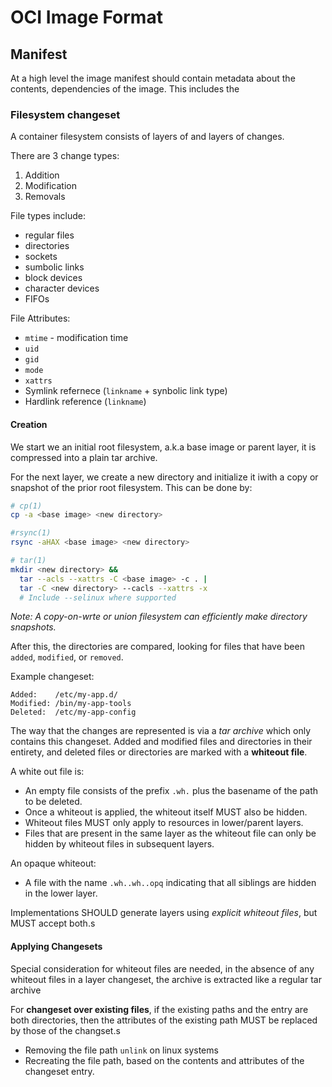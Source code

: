 # OCI Image Format
## Manifest
At a high level the image manifest should contain metadata about the contents, dependencies of the image.
This includes the


### Filesystem changeset
A container filesystem consists of layers of and layers of changes.

There are 3 change types:
1. Addition
1. Modification
1. Removals

File types include:
- regular files
- directories
- sockets
- sumbolic links
- block devices
- character devices
- FIFOs

File Attributes:
- `mtime` - modification time
- `uid`
- `gid`
- `mode`
- `xattrs`
- Symlink refernece (`linkname` + synbolic link type)
- Hardlink reference (`linkname`)

#### Creation
We start we an initial root filesystem, a.k.a base image or parent layer, it is compressed into a plain tar archive.

For the next layer, we create a new directory and initialize it iwith a copy or snapshot of the prior root filesystem. This can be done by:

```bash
# cp(1)
cp -a <base image> <new directory>

#rsync(1)
rsync -aHAX <base image> <new directory>

# tar(1)
mkdir <new directory> &&
  tar --acls --xattrs -C <base image> -c . |
  tar -C <new directory> --cacls --xattrs -x
  # Include --selinux where supported
```

*Note: A copy-on-wrte or union filesystem can efficiently make directory snapshots.*

After this, the directories are compared, looking for files that have been `added`, `modified`, or `removed`.

Example changeset:

```
Added:    /etc/my-app.d/
Modified: /bin/my-app-tools
Deleted:  /etc/my-app-config
```

The way that the changes are represented is via a *tar archive* which only contains this changeset. Added and modified files and directories in their entirety, and deleted files or directories are marked with a **whiteout file**.

A white out file is:
- An empty file consists of the prefix `.wh.` plus the basename of the path to be deleted.
- Once a whiteout is applied, the whiteout itself MUST also be hidden.
- Whiteout files MUST only apply to resources in lower/parent layers.
- Files that are present in the same layer as the whiteout file can only be hidden by whiteout files in subsequent layers.

An opaque whiteout:
- A file with the name `.wh..wh..opq` indicating that all siblings are hidden in the lower layer.

Implementations SHOULD generate layers using *explicit whiteout files*, but MUST accept both.s

#### Applying Changesets
Special consideration for whiteout files are needed, in the absence of any whiteout files in a layer changeset, the archive is extracted like a regular tar archive

For **changeset over existing files**, if the existing paths and the entry are both directories, then the attributes of the existing path MUST be replaced by those of the changset.s

- Removing the file path `unlink` on linux systems
- Recreating the file path, based on the contents and attributes of the changeset entry.
